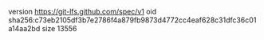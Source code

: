 version https://git-lfs.github.com/spec/v1
oid sha256:c73eb2105df3b7e2786f4a879fb9873d4772cc4eaf628c31dfc36c01a14aa2bd
size 13556
